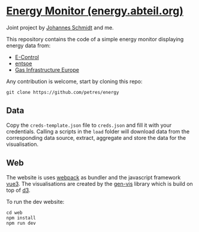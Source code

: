 # [Energy Monitor (energy.abteil.org)](https://energy.abteil.org)

Joint project by [Johannes Schmidt](https://github.com/joph) and me.

This repository contains the code of a simple energy monitor displaying energy data from:
- [E-Control](https://www.e-control.at/)
- [entsoe](https://www.entsoe.eu/)
- [Gas Infrastructure Europe](https://www.gie.eu/)


Any contribution is welcome, start by cloning this repo:

    git clone https://github.com/petres/energy

## Data

Copy the `creds-template.json` file to `creds.json` and fill it with your credentials. 
Calling a scripts in the `load` folder will download data from the corresponding data source, extract, aggregate and store the data for the visualisation.


## Web

The website is uses [webpack](https://webpack.js.org/) as bundler and the javascript framework [vue3](https://vuejs.org/). 
The visualisations are created by the [gen-vis](https://github.com/petres/gen-vis) library which is build on top of [d3](https://d3js.org/).

To run the dev website:

    cd web
    npm install
    npm run dev
